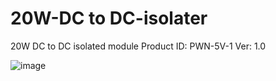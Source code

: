# 20W-DC to DC-isolater
20W DC to DC isolated module
Product ID: PWN-5V-1
Ver: 1.0

![image](https://user-images.githubusercontent.com/45313904/144104446-93fb80d9-e241-42a7-9c67-f986d71a287c.png)
